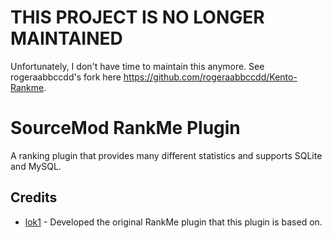# THIS PROJECT IS NO LONGER MAINTAINED

Unfortunately, I don't have time to maintain this anymore. See rogeraabbccdd's fork here https://github.com/rogeraabbccdd/Kento-Rankme.

# SourceMod RankMe Plugin

A ranking plugin that provides many different statistics and supports SQLite and MySQL.


## Credits

* [lok1](https://forums.alliedmods.net/showthread.php?t=155621) - Developed the original RankMe plugin that this plugin is based on.
